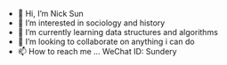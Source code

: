- 👋 Hi, I’m Nick Sun
- 👀 I’m interested in sociology and history
- 🌱 I’m currently learning data structures and algorithms
- 💞️ I’m looking to collaborate on anything i can do
- 📫 How to reach me ... WeChat ID: Sundery

<!---
nick225599/nick225599 is a ✨ special ✨ repository because its `README.md` (this file) appears on your GitHub profile.
You can click the Preview link to take a look at your changes.
--->
